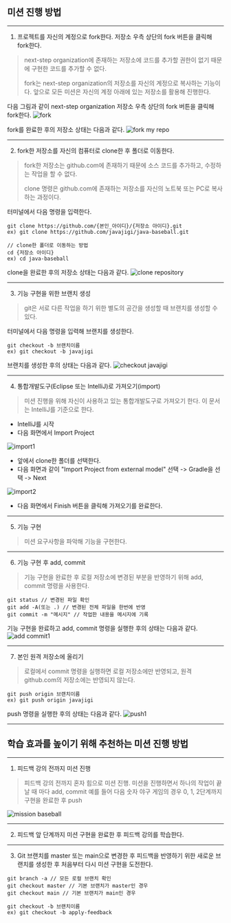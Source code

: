 ## 미션 진행 방법

---
1. 프로젝트를 자신의 계정으로 fork한다. 저장소 우측 상단의 fork 버튼을 클릭해 fork한다.
> next-step organization에 존재하는 저장소에 코드를 추가할 권한이 없기 때문에 구현한 코드를 추가할 수 없다.
> 
> fork는 next-step organization의 저장소를 자신의 계정으로 복사하는 기능이다. 앞으로 모든 미션은 자신의 계정 아래에 있는 저장소를 활용해 진행한다.

다음 그림과 같이 next-step organization 저장소 우측 상단의 fork 버튼을 클릭해 fork한다.
![fork](./images/fork.png)

fork를 완료한 후의 저장소 상태는 다음과 같다.
![fork my repo](./images/fork_my_repo.png)

---
2. fork한 저장소를 자신의 컴퓨터로 clone한 후 폴더로 이동한다.
> fork한 저장소는 github.com에 존재하기 때문에 소스 코드를 추가하고, 수정하는 작업을 할 수 없다.
>
> clone 명령은 github.com에 존재하는 저장소를 자신의 노트북 또는 PC로 복사하는 과정이다.

터미널에서 다음 명령을 입력한다.

```
git clone https://github.com/{본인_아이디}/{저장소 아이디}.git
ex) git clone https://github.com/javajigi/java-baseball.git
```

```
// clone한 폴더로 이동하는 방법
cd {저장소 아이디}
ex) cd java-baseball
```

clone을 완료한 후의 저장소 상태는 다음과 같다.
![clone repository](./images/clone_repository.png)

---
3. 기능 구현을 위한 브랜치 생성
> git은 서로 다른 작업을 하기 위한 별도의 공간을 생성할 때 브랜치를 생성할 수 있다.

터미널에서 다음 명령을 입력해 브랜치를 생성한다.

```
git checkout -b 브랜치이름
ex) git checkout -b javajigi
```

브랜치를 생성한 후의 상태는 다음과 같다.
![checkout javajigi](./images/checkout_javajigi.png)

---
4. 통합개발도구(Eclipse 또는 IntelliJ)로 가져오기(import)
> 미션 진행을 위해 자신이 사용하고 있는 통합개발도구로 가져오기 한다. 이 문서는 IntelliJ를 기준으로 한다.

* IntelliJ를 시작
* 다음 화면에서 Import Project

![import1](./images/import1.png)

* 앞에서 clone한 폴더를 선택한다.
* 다음 화면과 같이 "Import Project from external model" 선택 -> Gradle을 선택 -> Next

![import2](./images/import2.png)

* 다음 화면에서 Finish 버튼을 클릭해 가져오기를 완료한다.

---
5. 기능 구현
> 미션 요구사항을 파악해 기능을 구현한다.

---
6. 기능 구현 후 add, commit
> 기능 구현을 완료한 후 로컬 저장소에 변경된 부분을 반영하기 위해 add, commit 명령을 사용한다.

```
git status // 변경된 파일 확인
git add -A(또는 .) // 변경된 전체 파일을 한번에 반영
git commit -m "메시지" // 작업한 내용을 메시지에 기록
```

기능 구현을 완료하고 add, commit 명령을 실행한 후의 상태는 다음과 같다.
![add commit1](./images/add_commit.png)

---
7. 본인 원격 저장소에 올리기
> 로컬에서 commit 명령을 실행하면 로컬 저장소에만 반영되고, 원격 github.com의 저장소에는 반영되지 않는다.

```
git push origin 브랜치이름
ex) git push origin javajigi
```

push 명령을 실행한 후의 상태는 다음과 같다.
![push1](./images/push.png)

---
## 학습 효과를 높이기 위해 추천하는 미션 진행 방법

---
1. 피드백 강의 전까지 미션 진행 
> 피드백 강의 전까지 혼자 힘으로 미션 진행. 미션을 진행하면서 하나의 작업이 끝날 때 마다 add, commit
> 예를 들어 다음 숫자 야구 게임의 경우 0, 1, 2단계까지 구현을 완료한 후 push

![mission baseball](./images/mission_baseball.png)

---
2. 피드백 앞 단계까지 미션 구현을 완료한 후 피드백 강의를 학습한다.

---
3. Git 브랜치를 master 또는 main으로 변경한 후 피드백을 반영하기 위한 새로운 브랜치를 생성한 후 처음부터 다시 미션 구현을 도전한다.

```
git branch -a // 모든 로컬 브랜치 확인
git checkout master // 기본 브랜치가 master인 경우
git checkout main // 기본 브랜치가 main인 경우

git checkout -b 브랜치이름
ex) git checkout -b apply-feedback
```
